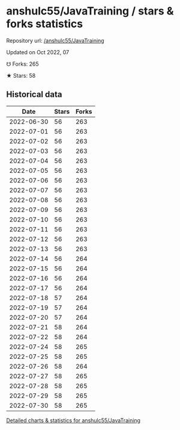 # anshulc55/JavaTraining / stars & forks statistics

Repository url: [/anshulc55/JavaTraining](https://github.com/anshulc55/JavaTraining)

Updated on Oct 2022, 07

☋ Forks: 265

★ Stars: 58

## Historical data
| Date | Stars | Forks |
|------|-------|-------|
| 2022-06-30 | 56 | 263 | 
| 2022-07-01 | 56 | 263 | 
| 2022-07-02 | 56 | 263 | 
| 2022-07-03 | 56 | 263 | 
| 2022-07-04 | 56 | 263 | 
| 2022-07-05 | 56 | 263 | 
| 2022-07-06 | 56 | 263 | 
| 2022-07-07 | 56 | 263 | 
| 2022-07-08 | 56 | 263 | 
| 2022-07-09 | 56 | 263 | 
| 2022-07-10 | 56 | 263 | 
| 2022-07-11 | 56 | 263 | 
| 2022-07-12 | 56 | 263 | 
| 2022-07-13 | 56 | 263 | 
| 2022-07-14 | 56 | 264 | 
| 2022-07-15 | 56 | 264 | 
| 2022-07-16 | 56 | 264 | 
| 2022-07-17 | 56 | 264 | 
| 2022-07-18 | 57 | 264 | 
| 2022-07-19 | 57 | 264 | 
| 2022-07-20 | 57 | 264 | 
| 2022-07-21 | 58 | 264 | 
| 2022-07-22 | 58 | 264 | 
| 2022-07-24 | 58 | 265 | 
| 2022-07-25 | 58 | 265 | 
| 2022-07-26 | 58 | 264 | 
| 2022-07-27 | 58 | 265 | 
| 2022-07-28 | 58 | 265 | 
| 2022-07-29 | 58 | 265 | 
| 2022-07-30 | 58 | 265 | 


[Detailed charts & statistics for anshulc55/JavaTraining](https://reviewgithub.com/rep/anshulc55/JavaTraining)
